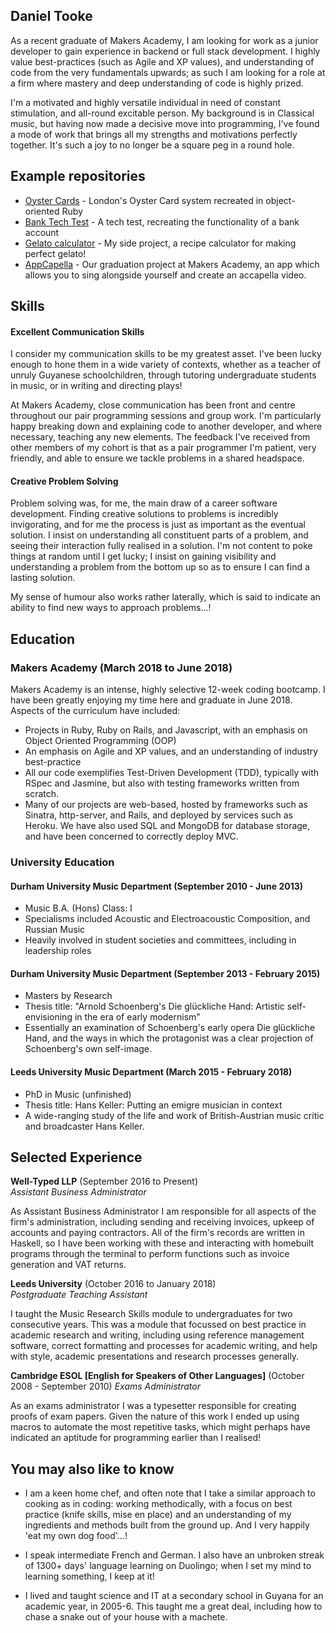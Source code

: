 ## Daniel Tooke

As a recent graduate of Makers Academy, I am looking for work as a junior developer to gain experience in backend or full stack development. I highly value best-practices (such as Agile and XP values), and understanding of code from the very fundamentals upwards; as such I am looking for a role at a firm where mastery and deep understanding of code is highly prized.

I'm a motivated and highly versatile individual in need of constant stimulation, and all-round excitable person. My background is in Classical music, but having now made a decisive move into programming, I've found a mode of work that brings all my strengths and motivations perfectly together. It's such a joy to no longer be a square peg in a round hole.

## Example repositories

* [Oyster Cards](https://github.com/djtooke/oyster) - London's Oyster Card system recreated in object-oriented Ruby
* [Bank Tech Test](https://github.com/djtooke/bank-tech-test) - A tech test, recreating the functionality of a bank account
* [Gelato calculator](https://github.com/djtooke/gelato-calculator) - My side project, a recipe calculator for making perfect gelato!
* [AppCapella](https://github.com/ljcphillips/appcapella) - Our graduation project at Makers Academy, an app which allows you to sing alongside yourself and create an accapella video.


## Skills

#### Excellent Communication Skills

I consider my communication skills to be my greatest asset. I've been lucky enough to hone them in a wide variety of contexts, whether as a teacher of unruly Guyanese schoolchildren, through tutoring undergraduate students in music, or in writing and directing plays!

At Makers Academy, close communication has been front and centre throughout our pair programming sessions and group work. I'm particularly happy breaking down and explaining code to another developer, and where necessary, teaching any new elements. The feedback I've received from other members of my cohort is that as a pair programmer I'm patient, very friendly, and able to ensure we tackle problems in a shared headspace.

#### Creative Problem Solving

Problem solving was, for me, the main draw of a career software development. Finding creative solutions to problems is incredibly invigorating, and for me the process is just as important as the eventual solution. I insist on understanding all constituent parts of a problem, and seeing their interaction fully realised in a solution. I'm not content to poke things at random until I get lucky; I insist on gaining visibility and understanding a problem from the bottom up so as to ensure I can find a lasting solution.

My sense of humour also works rather laterally, which is said to indicate an ability to find new ways to approach problems...!

## Education

### Makers Academy (March 2018 to June 2018)

Makers Academy is an intense, highly selective 12-week coding bootcamp. I have been greatly enjoying my time here and graduate in June 2018. Aspects of the curriculum have included:

- Projects in Ruby, Ruby on Rails, and Javascript, with an emphasis on Object Oriented Programming (OOP)
- An emphasis on Agile and XP values, and an understanding of industry best-practice
- All our code exemplifies Test-Driven Development (TDD), typically with RSpec and Jasmine, but also with testing frameworks written from scratch.
- Many of our projects are web-based, hosted by frameworks such as Sinatra, http-server, and Rails, and deployed by services such as Heroku. We have also used SQL and MongoDB for database storage, and have been concerned to correctly deploy MVC.
<!-- - Experience at learning how to learn

- Curious and passionate about code. [PROVIDE EVIDENCE]
- Fast, independent learner [PROVIDE EVIDENCE]
- Great collaborator [PROVIDE EVIDENCE] -->

### University Education

#### Durham University Music Department (September 2010 - June 2013)

- Music B.A. (Hons) Class: I
- Specialisms included Acoustic and Electroacoustic Composition, and Russian Music
- Heavily involved in student societies and committees, including in leadership roles

#### Durham University Music Department (September 2013 - February 2015)

- Masters by Research
- Thesis title: "Arnold Schoenberg's Die glückliche Hand: Artistic self-envisioning in the era of early modernism"
- Essentially an examination of Schoenberg's early opera Die glückliche Hand, and the ways in which the protagonist was a clear projection of Schoenberg's own self-image.

#### Leeds University Music Department  (March 2015 - February 2018)

- PhD in Music (unfinished)
- Thesis title: Hans Keller: Putting an emigre musician in context
- A wide-ranging study of the life and work of British-Austrian music critic and broadcaster Hans Keller.

<!--- #### Any other qualifications --->

## Selected Experience

**Well-Typed LLP** (September 2016 to Present)    
*Assistant Business Administrator*

As Assistant Business Administrator I am responsible for all aspects of the firm's administration, including sending and receiving invoices, upkeep of accounts and paying contractors. All of the firm's records are written in Haskell, so I have been working with these and interacting with homebuilt programs through the terminal to perform functions such as invoice generation and VAT returns.

**Leeds University** (October 2016 to January 2018)   
*Postgraduate Teaching Assistant*

I taught the Music Research Skills module to undergraduates for two consecutive years. This was a module that focussed on best practice in academic research and writing, including using reference management software, correct formatting and processes for academic writing, and help with style, academic presentations and research processes generally.  

**Cambridge ESOL [English for Speakers of Other Languages]** (October 2008 - September 2010)
*Exams Administrator*

As an exams administrator I was a typesetter responsible for creating proofs of exam papers. Given the nature of this work I ended up using macros to automate the most repetitive tasks, which might perhaps have indicated an aptitude for programming earlier than I realised!

## You may also like to know

- I am a keen home chef, and often note that I take a similar approach to cooking as in coding: working methodically, with a focus on best practice (knife skills, mise en place) and an understanding of my ingredients and methods built from the ground up. And I very happily 'eat my own dog food'...!

- I speak intermediate French and German. I also have an unbroken streak of 1300+ days' language learning on Duolingo; when I set my mind to learning something, I keep at it!

- I lived and taught science and IT at a secondary school in Guyana for an academic year, in 2005-6. This taught me a great deal, including how to chase a snake out of your house with a machete.
